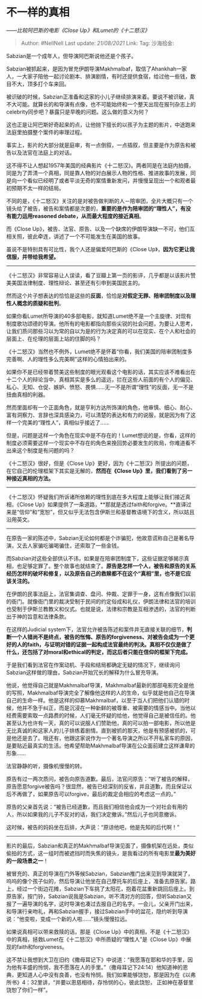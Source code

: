 # 不一样的真相
*——比较阿巴斯的电影《Close Up》和Lumet的《十二怒汉》*

> Author: #NellNell
> Last update: *21/08/2021*
> Link:
> Tag:
> 沙海拾金:

Sabzian是一个成年人，但导演阿巴斯说他还是个孩子。

Sabzian被抓起来，是因为冒充伊朗导演Makhmalbaf，取信了Ahankhah一家人，一大家子陪他一起讨论剧本、排演剧情，有时还提供食宿，给过他一些钱，数目不大，顶多打个车来回。

被识破的时候，Sabzian正准备和这家的小儿子继续排演来着。要说不被识破，真不大可能。就算长的和导演有点像，也不可能始终和一个整天出现在报刊杂志上的celebrity同步吧？暴露只是早晚的问题。这么做的意义为何？

这也正是让阿巴斯好奇起来的点，让他抛下擅长的以孩子为主题的影片，中途跑来法庭里拍摄整个案件的审理过程。

事实上，影片的大部分就是庭审，有一点倒叙，一点插叙，但主要是作为原告和被告以及法官在法庭上的对话。

这不得不让人想起1957年美国的经典影片《十二怒汉》。两者同是在法庭内拍摄，同是为了弄清一个真相，同是靠人物的对白展示人物的性格、推进故事的发展，同是向一个看似已经明了或者平淡无奇的案情重新发问，并慢慢呈现出一个和观者最初预期不太一样的结局。

不同的是，《十二怒汉》关注的是对被告做判断的人－陪审团，全片大概只有一个镜头给了被告，被告和案情都是次要的，**重要的是作为陪审团的“理性人”，有没有能力运用reasoned debate，从而最大程度的接近真相**。

而《Close Up》，被告、法官、原告、以及一个缺席的伊朗导演缺一不可，他们互相关照，彼此牵连，讲述了一个不可能发生在美国的故事。

虽说不是特别具有可比性，我个人还是偏爱阿巴斯的《Close Up》，**因为它更让我信服，并带给我希望。**

---

《十二怒汉》非常容易让人误读，看了豆瓣上第一页的影评，几乎都是以该影片赞美美国法律制度、理性辩论、甚至还有引申到美国民主的。

然而这个片子想表达的恰恰是这些的**反面**，恰恰是**对假定无罪、陪审团制度以及理性人概念的质疑和批判**。

如果你看Lumet所导演的40多部电影，就知道Lumet绝不是一个主旋律、对现有制度歌功颂德的导演。他所有的电影都指向那些尖锐的社会问题，为要让人思考，让我们质问那些习以为常的自以为是的行为决定真的可以在现实、在个人和社会的层面上、在伦理的层面上站的住脚的吗？

《十二怒汉》当然也不例外，Lumet绝不是怀着“你看，我们美国的陪审团制度多完善啊、人的理性多么完美啊”这样的心情拍出来的。

如果你不是已经带着赞美这些制度的眼光观看这个电影的话，其实应该不难看出在十二个人的辩论当中，真相其实是多么的遥远，拦在这些人前面的有个人的偏见、私心、无知、仓促、嫉妒、愤怒、畏惧……无一不是所谓“理性”的反面，无一不是扭曲真相的利器。

然而里面却有一个正面角色，就是亨利方达所饰演的角色，他审慎、细心、耐心、富有洞察力、言辞也深具感染力，可以清楚的表达和有力的说服，就是因为有了这样一个完美的“理性人”，真相似乎接近了……

但是，问题是这样一个角色在现实中是不存在的！Lumet想说的是，你看，这样的制度必须需要这样一个现实中不存在的角色来挽回势必要发生的败局，你难道看不出来这个制度是有问题的吗？

《十二怒汉》很好，但是《Close Up》更好，因为《十二怒汉》所提出的问题，在它自己的伦理框架下其实是无解的，**然而在《Close Up》里，我们看到了另一种接近真相的方法。**

---

《十二怒汉》怀疑我们所诉诸所依赖的理性到底在多大程度上能够让我们接近真相，《Close Up》如果提供了一条道路，**那就是透过faith和forgive。**直译过来是“信仰”和“宽恕”，但又似乎无法包含伊斯兰和基督教语境下的含义，所以姑且沿用英文。

---

在原告一家的陈述中，Sabzian无论如何都是个诈骗犯，他故意谎称自己是著名导演，又去人家骗吃骗喝骗住，还索取了一些金钱。

而Sabzian对这些全部供认不讳，如果是在陪审团制度下，这些证据足够揭示真相，也足够定罪了。整个故事也就结束了。**原告是怎样一个人，被告和原告的关系经历怎样的破坏和修复，以及原告自己的救赎都不在这个“真相”里，也不是它应该关注的。**

在伊朗的民事法庭上，法官集调查、盘问、仲裁、定罪于一身，这有点像我们以前的衙门。就像衙门里的裁决受制于民间的约定俗成和礼仪，伊朗法律和法官的培训也受制于伊斯兰教教义和仪式。也就是说，法律和宗教是互相渗透的，法官的判断出于神的旨意和法律条款。

在这样的Judicial system下，法官允许被告陈述和案件并无直接关联的细节，**判断一个人错尚不是终点，被告的怅悔、原告的forgiveness、对被告会成为一个更好的人的faith，与证明对错的证据一起构成法官最终的判决。真相不仅仅是做了什么，还包括了对moral和ethical的判定，而这后者只能在信仰的框架下完成。**

于是我们看到法官在作案动机、手段和结局都确定无疑的情况下，继续询问Sabzian这样做的理由，Sabzian开始冗长的解释为什么冒充导演。

他说，他觉得自己就是Makhmalbaf导演，Makhmalbaf最新的那部电影完全是他的写照，Makhmalbaf导演完全了解像他这样的人的生命，似乎就是他自己在导演自己的生命一样。他是这样的仰慕Makhmalbaf，以至于当人们把他们认错的时候，他并不急于纠正，而是沉浸在一种新鲜的被尊重、被需要的情感当中。当他以经费需要索取一点路费的时候，人们毫无怀疑的给他，他觉得自己是被信任的。他甚至认为也许有一天，真的可以说服人们赞助他，真的可以拍一部电影，所以他是无比真诚的和这家人的儿子排练着剧情。直到被抓的那天，他是有预感被抓的，可是他还是去了。哦还有，他跟这家说作为一个著名导演之所以不开私家车的原因，是要贴近最真实的生活。他希望帮助Makhmalbaf导演在公众面前建立这样谦卑的形象……

法官静静的听，摄像机慢慢的转。

原告有过一两次质问，被告向原告道歉。最后，法官问原告：“听了被告的解释，原告愿意forgive被告吗？很显然，被告已经深刻的反省，并且道歉，而且保证以后不再做了，如果原告可以forgive，最后的裁定会相应的考虑这一点的。”

原告的父亲首先说：“被告已经道歉，而且我们相信他会成为一个对社会有用的人，所以如果我的儿子不反对的话，我们决定撤诉。”然后儿子也同意撤诉。

这时候，被告的妈妈坐在后排，大声说：“原谅他吧，他是先知的后代啊！”

---

影片的最后，Sabzian和真正的Makhmalbaf导演见面了，摄像机架在远处，类似偷拍的方式，这一组时而被遮挡时而失焦的镜头，是我看过的所有电影里**最为美好的一段场景之一**！

被冒充的、真正的导演在门外等候Sabzian，Sabzian推门出来见到导演就哭了，呜呜的像个孩子似的，然后导演让他坐在自己摩托车的后座上，准备去原告家。路上，经过一个街边花摊，Sabzian下车挑了太阳花，抱着花盆重新跳回后座上。到原告家，按门铃，Sabzian说我是Sabzian，听不清对方的回答，但听Sabzian又报了一遍导演的名字，这时导演也凑过去报自己的名字。一会儿，父亲开门出来，和导演行亲吻礼，再和Sabzian握手，接过Sabzian手中的盆花，隐约听到导演说：“他变啦，变成一个新的人啦……”镜头慢慢拉远。

如果说真相可以带来救赎的话，那是《Close Up》中的真相，不是《十二怒汉》中的真相，拯救Lumet在《十二怒汉》中所质疑的“理性人”是《Close Up》中展现的faith和forgiveness。

这不禁让我想到大卫在旧约《撒母耳记下》中说道：“我愿落在耶和华的手里，因为他有丰盛的怜悯，我不愿落在人的手里。”（撒母耳记下24:14）他知道神的恩典，更知道人心中没有良善，也没有怜悯。我们如果能够饶恕，那是因为在《以弗所书》4：32里讲，“并要以恩慈相待，存怜悯的心，彼此饶恕， 正如神在基督里饶恕了你们一样”。
